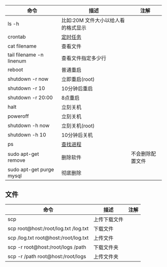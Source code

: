 | 命令 | 描述 | 注解 |
| ---- | ---- | ---- |
|ls -h|比如:20M 文件大小以给人看的格式显示 ||
|crontab| [定时任务](定时任务.md)| |
|cat filename |查看文件||
|tail filename -n linenum |查看文件指定多少行||
|reboot|普通重启||
|shutdown -r now   |  立即重启(root) |
|shutdown -r 10   | 10分钟后重启  |
|shutdown -r 20:00   | 8点重启  |
|halt   |   立刻关机|
|poweroff   | 立刻关机  |
|shutdown -h now   | 立刻关机(root)  |
|shutdown -h 10   |   10分钟后关机|
|ps | [查找进程](杀死进程.md)|
|sudo apt-get remove |删除软件|不会删除配置文件|
|sudo apt-get purge mysql|彻底删除||

## 文件
| 命令 | 描述 | 注解 |
| ---- | ---- | ---- |
|scp|上传下载文件 ||
|scp root@host:/root/log.txt /log.txt |下载文件 ||
|scp /log.txt root@host:/root/log.txt  |上传文件 ||
|scp -r root@host:/root/logs /path |下载文件夹 ||
|scp -r /path root@host:/root/logs |上传文件夹 ||
